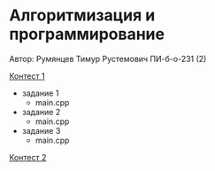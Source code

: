 # Алгоритмизация и программирование  
Автор: Румянцев Тимур Рустемович ПИ-б-о-231 (2)

[Контест 1](https://contest.yandex.ru/contest/52142/problems/)

  - задание 1
    - main.cpp
  - задание 2
    - main.cpp 
  - задание 3
    - main.cpp 

[Контест 2](https://contest.yandex.ru/contest/52676/problems/)


